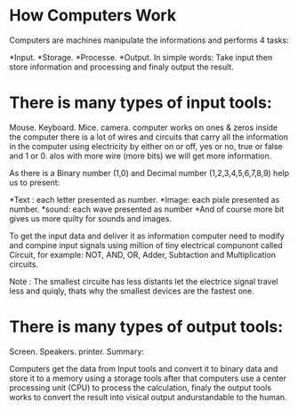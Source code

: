 
# How Computers Work
Computers are machines manipulate the informations and performs 4 tasks:

*Input.
*Storage.
*Processe.
*Output.
In simple words: Take input then store information and processing and finaly output the result.

# There is many types of input tools:

Mouse.
Keyboard.
Mice.
camera.
computer works on ones & zeros inside the computer there is a lot of wires and circuits that carry all the information in the computer using electricity by either on or off, yes or no, true or false and 1 or 0. alos with more wire (more bits) we will get more information.

As there is a Binary number (1,0) and Decimal number (1,2,3,4,5,6,7,8,9) help us to present:

*Text : each letter presented as number.
*Image: each pixle presented as number.
*sound: each wave presented as number
*And of course more bit gives us more quilty for sounds and images.

To get the input data and deliver it as information computer need to modify and compine input signals using million of tiny electrical compunont called Circuit, for example: NOT, AND, OR, Adder, Subtaction and Multiplication circuits.

Note : The smallest circuite has less distants let the electrice signal travel less and quiqly, thats why the smallest devices are the fastest one.

# There is many types of output tools:

Screen.
Speakers.
printer.
Summary:

Computers get the data from Input tools and convert it to binary data and store it to a memory using a storage tools after that computers use a center processing unit (CPU) to process the calculation, finaly the output tools works to convert the result into visical output andurstandable to the human.

